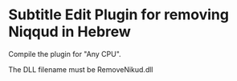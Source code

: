 # Subtitle Edit Plugin for removing Niqqud in Hebrew

Compile the plugin for "Any CPU".

The DLL filename must be RemoveNikud.dll

